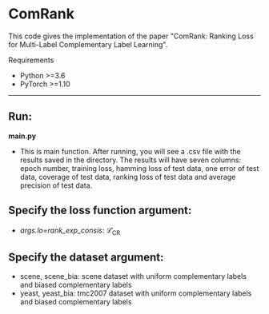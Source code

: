 # ComRank
This code gives the implementation  of the paper "ComRank: Ranking Loss for Multi-Label Complementary Label Learning". 

Requirements
- Python >=3.6
- PyTorch >=1.10

---
## Run:
**main.py**
- This is main function. After running, you will see a .csv file with the results saved in the directory.
The results will have seven columns: epoch number, training loss, hamming loss of test data, one error of test data,
coverage of test data, ranking loss of test data and average precision of test data.

## Specify the loss function argument:
- *args.lo=rank_exp_consis*: $\mathcal{\bar L}_\text{CR}$ 
## Specify the dataset argument:
- scene, scene_bia: scene dataset with uniform complementary labels and biased complementary labels
- yeast, yeast_bia: tmc2007 dataset with uniform complementary labels and biased complementary labels
